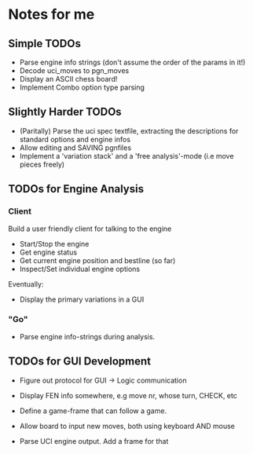 
# Notes for me

## Simple TODOs

- Parse engine info strings (don't assume the order of the params in it!)
- Decode uci_moves to pgn_moves
- Display an ASCII chess board!
- Implement Combo option type parsing

## Slightly Harder TODOs

- (Paritally) Parse the uci spec textfile, extracting the descriptions for standard options and engine infos
- Allow editing and SAVING pgnfiles 
- Implement a 'variation stack' and a 'free analysis'-mode (i.e move pieces freely)


## TODOs for Engine Analysis




### Client

Build a user friendly client for talking to the engine

- Start/Stop the engine
- Get engine status
- Get current engine position and bestline (so far)
- Inspect/Set individual engine options

Eventually:

- Display the primary variations in a GUI 

### "Go"

- Parse engine info-strings during analysis.




## TODOs for GUI Development

- Figure out protocol for GUI -> Logic communication

- Display FEN info somewhere, e.g move nr, whose turn, CHECK, etc

- Define a game-frame that can follow a game.

- Allow board to input new moves, both using keyboard AND mouse

- Parse UCI engine output. Add a frame for that
